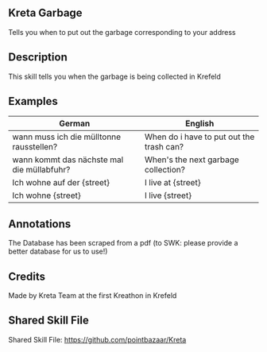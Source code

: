 ## Kreta Garbage
Tells you when to put out the garbage corresponding to your address

## Description
This skill tells you when the garbage is being collected in Krefeld

## Examples
|German|English|
|-|-|
|wann muss ich die mülltonne rausstellen?|When do i have to put out the trash can?|
|wann kommt das nächste mal die müllabfuhr?|When's the next garbage collection?|
|Ich wohne auf der {street}|I live at {street}|
|Ich wohne {street}|I live {street}|

## Annotations
The Database has been scraped from a pdf (to SWK: please provide a better database for us to use!)

## Credits
Made by Kreta Team at the first Kreathon in Krefeld

## Shared Skill File
Shared Skill File: https://github.com/pointbazaar/Kreta
